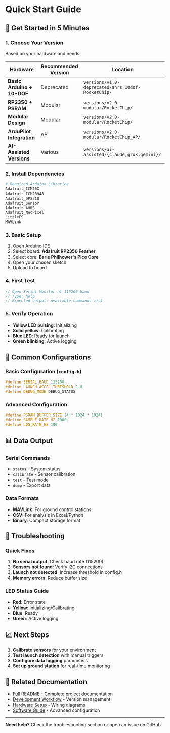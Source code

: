 # Quick Start Guide

## 🚀 Get Started in 5 Minutes

### 1. Choose Your Version
Based on your hardware and needs:

| Hardware | Recommended Version | Location |
|----------|-------------------|----------|
| **Basic Arduino + 10-DOF** | Deprecated | `versions/v1.0-deprecated/ahrs_10dof-RocketChip/` |
| **RP2350 + PSRAM** | Modular | `versions/v2.0-modular/RocketChip/` |
| **Modular Design** | Modular | `versions/v2.0-modular/RocketChip/` |
| **ArduPilot Integration** | AP | `versions/v2.0-modular/RocketChip_AP/` |
| **AI-Assisted Versions** | Various | `versions/ai-assisted/{claude,grok,gemini}/` |

### 2. Install Dependencies
```bash
# Required Arduino Libraries
Adafruit_ICM20X
Adafruit_ICM20948
Adafruit_DPS310
Adafruit_Sensor
Adafruit_AHRS
Adafruit_NeoPixel
LittleFS
MAVLink
```

### 3. Basic Setup
1. Open Arduino IDE
2. Select board: **Adafruit RP2350 Feather**
3. Select core: **Earle Philhower's Pico Core**
4. Open your chosen sketch
5. Upload to board

### 4. First Test
```cpp
// Open Serial Monitor at 115200 baud
// Type: help
// Expected output: Available commands list
```

### 5. Verify Operation
- **Yellow LED pulsing**: Initializing
- **Solid yellow**: Calibrating
- **Blue LED**: Ready for launch
- **Green blinking**: Active logging

## 🔧 Common Configurations

### Basic Configuration (`config.h`)
```cpp
#define SERIAL_BAUD 115200
#define LAUNCH_ACCEL_THRESHOLD 2.0
#define DEBUG_MODE DEBUG_STATUS
```

### Advanced Configuration
```cpp
#define PSRAM_BUFFER_SIZE (4 * 1024 * 1024)
#define SAMPLE_RATE_HZ 1000
#define LOG_RATE_HZ 100
```

## 📊 Data Output

### Serial Commands
- `status` - System status
- `calibrate` - Sensor calibration
- `test` - Test mode
- `dump` - Export data

### Data Formats
- **MAVLink**: For ground control stations
- **CSV**: For analysis in Excel/Python
- **Binary**: Compact storage format

## 🚨 Troubleshooting

### Quick Fixes
1. **No serial output**: Check baud rate (115200)
2. **Sensors not found**: Verify I2C connections
3. **Launch not detected**: Increase threshold in config.h
4. **Memory errors**: Reduce buffer size

### LED Status Guide
- **Red**: Error state
- **Yellow**: Initializing/Calibrating
- **Blue**: Ready
- **Green**: Active logging

## 📈 Next Steps

1. **Calibrate sensors** for your environment
2. **Test launch detection** with manual triggers
3. **Configure data logging** parameters
4. **Set up ground station** for real-time monitoring

## 🔗 Related Documentation

- [Full README](README.md) - Complete project documentation
- [Development Workflow](DEVELOPMENT.md) - Version management
- [Hardware Setup](docs/hardware/) - Wiring diagrams
- [Software Guide](docs/software/) - Advanced configuration

---

**Need help?** Check the troubleshooting section or open an issue on GitHub. 